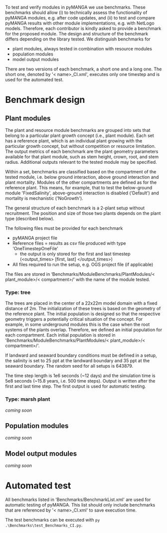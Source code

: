 To test and verify modules in pyMANGA we use benchmarks.
These benchmarks should allow (i) to technically assess the functionality of pyMANGA modules, e.g. after code updates, and (ii) to test and compare pyMANGA results with other module implementations, e.g. with NetLogo models.
Therefore, each contributor is kindly asked to provide a benchmark for the proposed module.
The design and structure of the benchmark differs depending on the library tested.
We distinguish benchmarks for
- plant modules, always tested in combination with resource modules
- population modules
- model output modules

There are two versions of each benchmark, a short one and a long one.
The short one, denoted by '< name>_CI.xml', executes only one timestep and is used for the automated test.

# Benchmark design
## Plant modules

The plant and resource module benchmarks are grouped into sets that belong to a particular plant growth concept (i.e., plant module). 
Each set has a reference plant, which is an individual plant growing with the particular growth concept, but without competition or resource limitation.
The output metrics of each benchmark are the plant geometry parameters available for that plant module, such as stem height, crown, root, and stem radius. 
Additional outputs relevant to the tested module may be specified.

Within a set, benchmarks are classified based on the compartment of the tested module, i.e. below ground interaction, above ground interaction and plant mortality. 
Modules of the other compartments are defined as for the reference plant. 
This means, for example, that to test the below-ground module 'FixedSalinity', above-ground interaction is disabled ('Default') and mortality is mechanistic ('NoGrowth').

The general structure of each benchmark is a 2-plant setup without recruitment.
The position and size of those two plants depends on the plant type (described below).

The following files must be provided for each benchmark

- pyMANGA project file
- Reference files = results as csv file produced with type 'OneTimestepOneFile'
  - the output is only stored for the first and last timestep (<output_times> [first, last] </output_times>)
- All files required to run the setup, e.g. OGS project file (if applicable)

The files are stored in ‘Benchmarks/ModuleBenchmarks/PlantModules/< plant_module>/< compartment>/’ with the name of the module tested.

### Type: tree

The trees are placed in the center of a 22x22m model domain with a fixed distance of 2m.
The initialization of these trees is based on the geometry of the reference plant.
The initial population is designed so that the respective geometry triggers a potentially critical situation of the concept.
For example, in some underground modules this is the case when the root systems of the plants overlap. Therefore, we defined an initial population for each compartment.
Each initial population is stored in 'Benchmarks/ModuleBenchmarks/PlantModules/< plant_module>/< compartment>/'.

If landward and seaward boundary conditions must be defined in a setup, the salinity is set to 25 ppt at the landward boundary and 35 ppt at the seaward boundary.
The random seed for all setups is 643879.

The time step length is 1e6 seconds (~12 days) and the simulation time is 5e8 seconds (~15.8 years, i.e. 500 time steps).
Output is written after the first and last time step. The first output is used for automatic testing.

### Type: marsh plant

*coming soon*

## Population modules

*coming soon*

## Model output modules

*coming soon*

# Automated test

All benchmarks listed in 'Benchmarks/BenchmarkList.xml' are used for automatic testing of pyMANGA.
This list should only include benchmarks that are referenced by '< name>_CI.xml' to save execution time.

The test benchmarks can be executed with ``py .\Benchmarks\test_Benchmarks_CI.py``.
